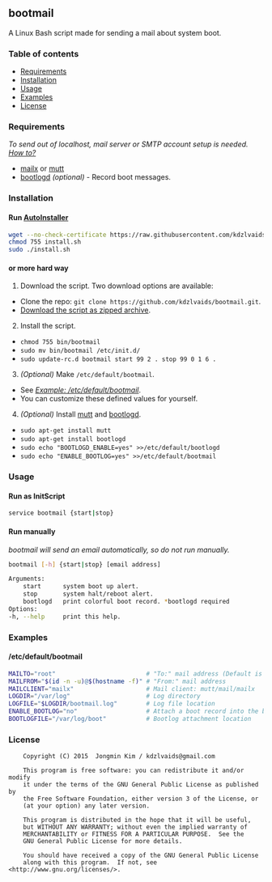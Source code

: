 ## bootmail

A Linux Bash script made for sending a mail about system boot.

### Table of contents

 - [Requirements](#requirements)
 - [Installation](#installation)
 - [Usage](#usage)
 - [Examples](#examples)
 - [License](#license)

### Requirements

*To send out of localhost, mail server or SMTP account setup is needed. [How to?](http://www.fclose.com/1411/sending-email-from-mailx-command-in-linux-using-gmails-smtp/#comment-487)*

 - [mailx](http://heirloom.sourceforge.net/) or [mutt](http://www.mutt.org/)
 - [bootlogd](https://wiki.debian.org/bootlogd) *(optional)*  - Record boot messages.

### Installation

#### Run [AutoInstaller](https://raw.githubusercontent.com/kdzlvaids/bootmail/master/install.sh)

```bash
wget --no-check-certificate https://raw.githubusercontent.com/kdzlvaids/bootmail/master/install.sh
chmod 755 install.sh
sudo ./install.sh
```

#### or more hard way

1. Download the script.
Two download options are available:
 - Clone the repo: `git clone https://github.com/kdzlvaids/bootmail.git`.
 - [Download the script as zipped archive](https://github.com/kdzlvaids/bootmail/archive/master.zip).

2. Install the script.
 - `chmod 755 bin/bootmail`
 - `sudo mv bin/bootmail /etc/init.d/`
 - `sudo update-rc.d bootmail start 99 2 . stop 99 0 1 6 .`

3. *(Optional)* Make `/etc/default/bootmail`.
 - See *[Example: /etc/default/bootmail](#etcdefaultbootmail)*.
 - You can customize these defined values for yourself.

4. *(Optional)* Install [mutt](http://www.mutt.org/) and [bootlogd](https://wiki.debian.org/bootlogd).
 - `sudo apt-get install mutt`
 - `sudo apt-get install bootlogd`
 - `sudo echo "BOOTLOGD_ENABLE=yes" >>/etc/default/bootlogd`
 - `sudo echo "ENABLE_BOOTLOG=yes" >>/etc/default/bootmail`

### Usage

#### Run as InitScript

```bash
service bootmail {start|stop}
```
#### Run manually

*bootmail will send an email automatically, so do not run manually.*
```bash
bootmail [-h] {start|stop} [email address]

Arguments:
    start      system boot up alert.
    stop       system halt/reboot alert.
    bootlogd   print colorful boot record. *bootlogd required
Options:
-h, --help     print this help.
```

### Examples

#### /etc/default/bootmail

```bash
MAILTO="root"                         # "To:" mail address (Default is 'root' in your local machine)
MAILFROM="$(id -n -u)@$(hostname -f)" # "From:" mail address
MAILCLIENT="mailx"                    # Mail client: mutt/mail/mailx
LOGDIR="/var/log"                     # Log directory
LOGFILE="$LOGDIR/bootmail.log"        # Log file location
ENABLE_BOOTLOG="no"                   # Attach a boot record into the boot up mail
BOOTLOGFILE="/var/log/boot"           # Bootlog attachment location
```

### License

```
    Copyright (C) 2015  Jongmin Kim / kdzlvaids@gmail.com

    This program is free software: you can redistribute it and/or modify
    it under the terms of the GNU General Public License as published by
    the Free Software Foundation, either version 3 of the License, or
    (at your option) any later version.

    This program is distributed in the hope that it will be useful,
    but WITHOUT ANY WARRANTY; without even the implied warranty of
    MERCHANTABILITY or FITNESS FOR A PARTICULAR PURPOSE.  See the
    GNU General Public License for more details.

    You should have received a copy of the GNU General Public License
    along with this program.  If not, see <http://www.gnu.org/licenses/>.
```
